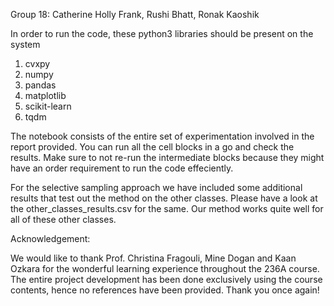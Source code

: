 Group 18: Catherine Holly Frank, Rushi Bhatt, Ronak Kaoshik

In order to run the code, these python3 libraries should be present on the system

1. cvxpy
2. numpy
3. pandas
4. matplotlib
5. scikit-learn
6. tqdm

The notebook consists of the entire set of experimentation involved in the report provided. 
You can run all the cell blocks in a go and check the results.
Make sure to not re-run the intermediate blocks because they might have an order requirement to run the code effeciently.

For the selective sampling approach we have included some additional results that test out the method on the other classes. 
Please have a look at the other_classes_results.csv for the same. Our method works quite well for all of these other classes.

Acknowledgement:

We would like to thank Prof. Christina Fragouli, Mine Dogan and Kaan Ozkara for the wonderful learning experience throughout the 236A course. The entire project development has been done exclusively using the course contents, hence no references have been provided. Thank you once again!